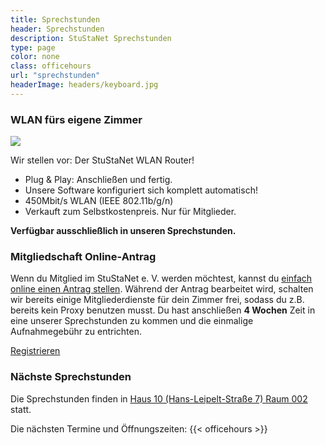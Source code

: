 ```yaml
---
title: Sprechstunden
header: Sprechstunden
description: StuStaNet Sprechstunden
type: page
color: none
class: officehours
url: "sprechstunden"
headerImage: headers/keyboard.jpg
---
```


<div class="callout callout-default">
    <h3>WLAN fürs eigene Zimmer</h3>
    <img src="/figures/router_m.jpg" class="router small">
    <p>Wir stellen vor: Der StuStaNet WLAN Router!</p>
    <ul>
        <li><i class="fa fa-check" aria-hidden="true"></i>Plug & Play: Anschließen und fertig.</li>
        <li><i class="fa fa-heart" aria-hidden="true"></i>Unsere Software konfiguriert sich komplett automatisch!</li>
        <li><i class="fa fa-tachometer" aria-hidden="true"></i>450Mbit/s WLAN (IEEE 802.11b/g/n)</li>
        <li><i class="fa fa-euro" aria-hidden="true"></i>Verkauft zum Selbstkostenpreis. Nur für Mitglieder.</li>
    </ul>
    <p><b>Verfügbar ausschließlich in unseren Sprechstunden.</b></p>
</div>

### Mitgliedschaft Online-Antrag
Wenn du Mitglied im StuStaNet e. V. werden möchtest, kannst du <a href="https://reg.stustanet.de/">einfach online einen Antrag stellen</a>. Während der Antrag bearbeitet wird, schalten wir bereits einige Mitgliederdienste für dein Zimmer frei, sodass du z.B. bereits kein Proxy benutzen musst.
Du hast anschließen **4 Wochen** Zeit in eine unserer Sprechstunden zu kommen und die einmalige Aufnahmegebühr zu entrichten.

<a class="button" href="https://reg.stustanet.de/">Registrieren</a>


### Nächste Sprechstunden
Die Sprechstunden finden in [Haus 10 (Hans-Leipelt-Straße 7) Raum 002](https://www.openstreetmap.org/node/4444148334) statt.

Die nächsten Termine und Öffnungszeiten:
{{< officehours >}}
